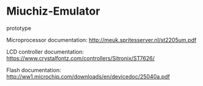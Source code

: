 # Miuchiz-Emulator

prototype

Microprocessor documentation: http://meuk.spritesserver.nl/st2205um.pdf

LCD controller documentation: https://www.crystalfontz.com/controllers/Sitronix/ST7626/

Flash documentation: http://ww1.microchip.com/downloads/en/devicedoc/25040a.pdf
